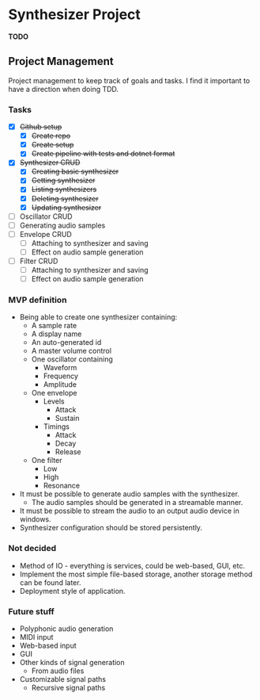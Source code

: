 ﻿# Synthesizer Project

**TODO**

## Project Management

Project management to keep track of goals and tasks. I find it important to have a direction when doing TDD.

### Tasks

* [x] ~~Github setup~~
    * [x] ~~Create repo~~
    * [x] ~~Create setup~~
    * [x] ~~Create pipeline with tests and dotnet format~~
* [x] ~~Synthesizer CRUD~~
    * [x] ~~Creating basic synthesizer~~
    * [x] ~~Getting synthesizer~~
    * [x] ~~Listing synthesizers~~
    * [x] ~~Deleting synthesizer~~
    * [x] ~~Updating synthesizer~~
* [ ] Oscillator CRUD
* [ ] Generating audio samples
* [ ] Envelope CRUD
    * [ ] Attaching to synthesizer and saving
    * [ ] Effect on audio sample generation
* [ ] Filter CRUD
    * [ ] Attaching to synthesizer and saving
    * [ ] Effect on audio sample generation

### MVP definition

* Being able to create one synthesizer containing:
    * A sample rate
    * A display name
    * An auto-generated id
    * A master volume control
    * One oscillator containing
        * Waveform
        * Frequency
        * Amplitude
    * One envelope
        * Levels
            * Attack
            * Sustain
        * Timings
            * Attack
            * Decay
            * Release
    * One filter
        * Low
        * High
        * Resonance
* It must be possible to generate audio samples with the synthesizer.
    * The audio samples should be generated in a streamable manner.
* It must be possible to stream the audio to an output audio device in windows.
* Synthesizer configuration should be stored persistently.

### Not decided

* Method of IO - everything is services, could be web-based, GUI, etc.
* Implement the most simple file-based storage, another storage method can be found later.
* Deployment style of application.

### Future stuff

* Polyphonic audio generation
* MIDI input
* Web-based input
* GUI
* Other kinds of signal generation
    * From audio files
* Customizable signal paths
    * Recursive signal paths

